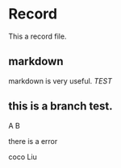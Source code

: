 # Record
 This a record file.
## markdown 
  markdown is very useful.
  *TEST*

## this is a branch test.

A B

there is a error

coco Liu


















